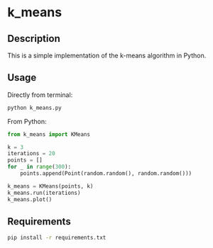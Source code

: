 # k_means

## Description

This is a simple implementation of the k-means algorithm in Python.

## Usage

Directly from terminal:

```bash
python k_means.py
```

From Python:

```python
from k_means import KMeans

k = 3
iterations = 20
points = []
for _ in range(300):
    points.append(Point(random.random(), random.random()))

k_means = KMeans(points, k)
k_means.run(iterations)
k_means.plot()
```

## Requirements

```bash
pip install -r requirements.txt
```
